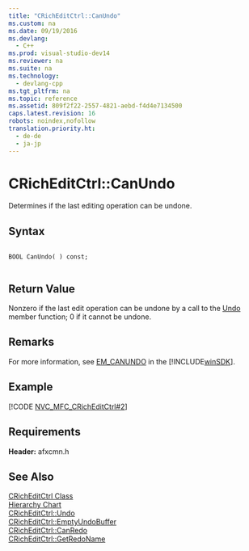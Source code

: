 ```yaml
---
title: "CRichEditCtrl::CanUndo"
ms.custom: na
ms.date: 09/19/2016
ms.devlang: 
  - C++
ms.prod: visual-studio-dev14
ms.reviewer: na
ms.suite: na
ms.technology: 
  - devlang-cpp
ms.tgt_pltfrm: na
ms.topic: reference
ms.assetid: 809f2f22-2557-4821-aebd-f4d4e7134500
caps.latest.revision: 16
robots: noindex,nofollow
translation.priority.ht: 
  - de-de
  - ja-jp
---
```

# CRichEditCtrl::CanUndo
Determines if the last editing operation can be undone.  
  
## Syntax  
  
```  
  
BOOL CanUndo( ) const;  
  
```  
  
## Return Value  
 Nonzero if the last edit operation can be undone by a call to the [Undo](../vs140/CRichEditCtrl--Undo.md) member function; 0 if it cannot be undone.  
  
## Remarks  
 For more information, see [EM_CANUNDO](http://msdn.microsoft.com/library/windows/desktop/bb775468) in the [!INCLUDE[winSDK](../vs140/includes/winSDK_md.md)].  
  
## Example  
 [!CODE [NVC_MFC_CRichEditCtrl#2](../CodeSnippet/VS_Snippets_Cpp/NVC_MFC_CRichEditCtrl#2)]  
  
## Requirements  
 **Header:** afxcmn.h  
  
## See Also  
 [CRichEditCtrl Class](../vs140/CRichEditCtrl-Class.md)   
 [Hierarchy Chart](../vs140/Hierarchy-Chart.md)   
 [CRichEditCtrl::Undo](../vs140/CRichEditCtrl--Undo.md)   
 [CRichEditCtrl::EmptyUndoBuffer](../vs140/CRichEditCtrl--EmptyUndoBuffer.md)   
 [CRichEditCtrl::CanRedo](../vs140/CRichEditCtrl--CanRedo.md)   
 [CRichEditCtrl::GetRedoName](../vs140/CRichEditCtrl--GetRedoName.md)